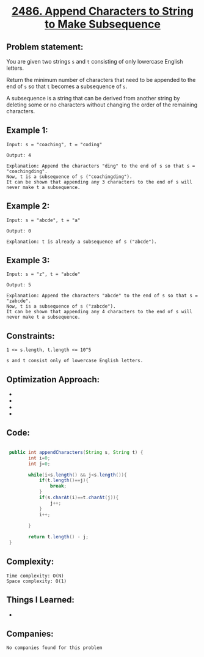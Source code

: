 <h1 align="center"><a href="https://leetcode.com/problems/append-characters-to-string-to-make-subsequence/" target="_blank">2486. Append Characters to String to Make Subsequence</a></h1>

## Problem statement:
You are given two strings `s` and `t` consisting of only lowercase English letters.

Return the minimum number of characters that need to be appended to the end of `s` so that `t` becomes a subsequence of `s`.

A subsequence is a string that can be derived from another string by deleting some or no characters without changing the order of the remaining characters.


## Example 1:

```
Input: s = "coaching", t = "coding"

Output: 4

Explanation: Append the characters "ding" to the end of s so that s = "coachingding".
Now, t is a subsequence of s ("coachingding").
It can be shown that appending any 3 characters to the end of s will never make t a subsequence.
```

## Example 2:

```
Input: s = "abcde", t = "a"

Output: 0

Explanation: t is already a subsequence of s ("abcde").
```


## Example 3:

```
Input: s = "z", t = "abcde"

Output: 5

Explanation: Append the characters "abcde" to the end of s so that s = "zabcde".
Now, t is a subsequence of s ("zabcde").
It can be shown that appending any 4 characters to the end of s will never make t a subsequence.
```


## Constraints:

```
1 <= s.length, t.length <= 10^5

s and t consist only of lowercase English letters.
```


 

## Optimization Approach:

- 
  
- 
  
-
  
- 



## Code: 

```java

 public int appendCharacters(String s, String t) {
        int i=0;
        int j=0;

        while(i<s.length() && j<s.length()){
            if(t.length()==j){
                break;
            }
            if(s.charAt(i)==t.charAt(j)){
                j++; 
            }
            i++;
            
        }

        return t.length() - j;
 }

```







## Complexity:

```
Time complexity: O(N)
Space complexity: O(1)
```

## Things I Learned:

- 
  


## Companies:

```
No companies found for this problem
```





